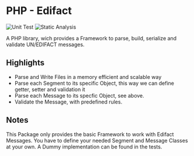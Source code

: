 # PHP - Edifact

![Unit Test](https://github.com/Apfelfrisch/Edifact/actions/workflows/phpunit.yml/badge.svg)
![Static Analysis](https://github.com/Apfelfrisch/Edifact/actions/workflows/psalm.yml/badge.svg)

A PHP library, wich provides a Framework to parse, build, serialize and validate UN/EDIFACT messages.

Highlights
-------
* Parse and Write Files in a memory efficient and scalable way 
* Parse each Segment to its specific Object, this way we can define getter, setter and validation it
* Parse each Message to its specfic Object, see above.
* Validate the Message, with predefined rules. 

Notes
-------
This Package only provides the basic Framework to work with Edifact Messages.
You have to define your needed Segment and Message Classes at your own. 
A Dummy implementation can be found in the tests.
